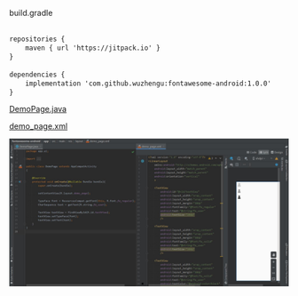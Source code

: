 

build.gradle
```

repositories {
    maven { url 'https://jitpack.io' }
}

dependencies {
    implementation 'com.github.wuzhengu:fontawesome-android:1.0.0'
}

```


[DemoPage.java](./app/src/main/java/app/ui/DemoPage.java)

[demo_page.xml](./app/src/main/res/layout/demo_page.xml)

![](./demo.jpg)
